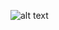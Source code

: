 ![alt text](https://raw.githubusercontent.com/emadhbasri/speedcodeFlutter/master/lib/foodApp1/foodApp1.jpg)
